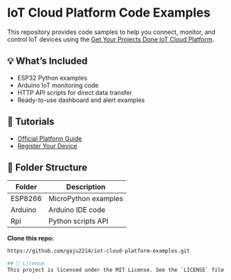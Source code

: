 # IoT Cloud Platform Code Examples

This repository provides code samples to help you connect, monitor, and control IoT devices using the [Get Your Projects Done IoT Cloud Platform](https://getyourprojectdone.in/iot_platform/).

## 💡 What’s Included
- ESP32 Python examples
- Arduino IoT monitoring code
- HTTP API scripts for direct data transfer
- Ready-to-use dashboard and alert examples

## 📘 Tutorials
- [Official Platform Guide](https://getyourprojectdone.in/iot_platform/iot_code_examples.html)
- [Register Your Device](https://getyourprojectdone.in/iot_platform/register.php)


## 📂 Folder Structure

| Folder | Description |
|--------|-------------|
| ESP8266  | MicroPython examples |
| Arduino | Arduino IDE code |
| Rpi | Python scripts API |


 **Clone this repo:**
   ```bash
   https://github.com/gaju2214/iot-cloud-platform-examples.git

## 🔗 License
This project is licensed under the MIT License. See the `LICENSE` file for more info.
